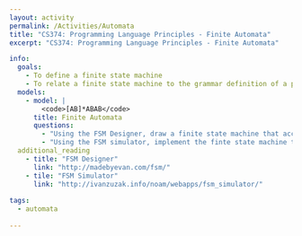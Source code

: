 ```yaml
---
layout: activity
permalink: /Activities/Automata
title: "CS374: Programming Language Principles - Finite Automata"
excerpt: "CS374: Programming Language Principles - Finite Automata"

info: 
  goals: 
    - To define a finite state machine 
    - To relate a finite state machine to the grammar definition of a programming language
  models:
    - model: |
        <code>[AB]*ABAB</code>
      title: Finite Automata
      questions:
        - "Using the FSM Designer, draw a finite state machine that accepts the strings in the given by the regular language."
        - "Using the FSM simulator, implement the finte state machine to check and accept the appropriate strings in this language."
  additional_reading
    - title: "FSM Designer"
      link: "http://madebyevan.com/fsm/"
    - tile: "FSM Simulator"
      link: "http://ivanzuzak.info/noam/webapps/fsm_simulator/"
      
tags:
  - automata
  
---
```


